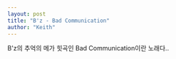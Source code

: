 ```yaml
---
layout: post
title: "B'z - Bad Communication"
author: "Keith"
---
```


B'z의 추억의 메가 힛곡인 Bad Communication이란 노래다..



